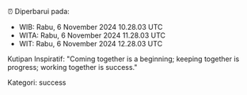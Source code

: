 ⏰ Diperbarui pada:
- WIB: Rabu, 6 November 2024 10.28.03 UTC
- WITA: Rabu, 6 November 2024 11.28.03 UTC
- WIT: Rabu, 6 November 2024 12.28.03 UTC

Kutipan Inspiratif:
"Coming together is a beginning; keeping together is progress; working together is success."


Kategori: success

